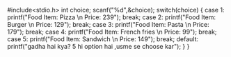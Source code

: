 #include<stdio.h>
int choice;
scanf("%d",&choice);
switch(choice)
{
case 1: printf("Food Item: Pizza \n Price: 239");
break;
case 2: printf("Food Item: Burger \n Price: 129");
break;
case 3: printf("Food Item: Pasta \n Price: 179");
break;
case 4: printf("Food Item: French fries \n Price: 99");
break;
case 5: printf("Food Item: Sandwich \n Price: 149");
break;
default: printf("gadha hai kya? 5 hi option hai ,usme se choose kar");
}
}
